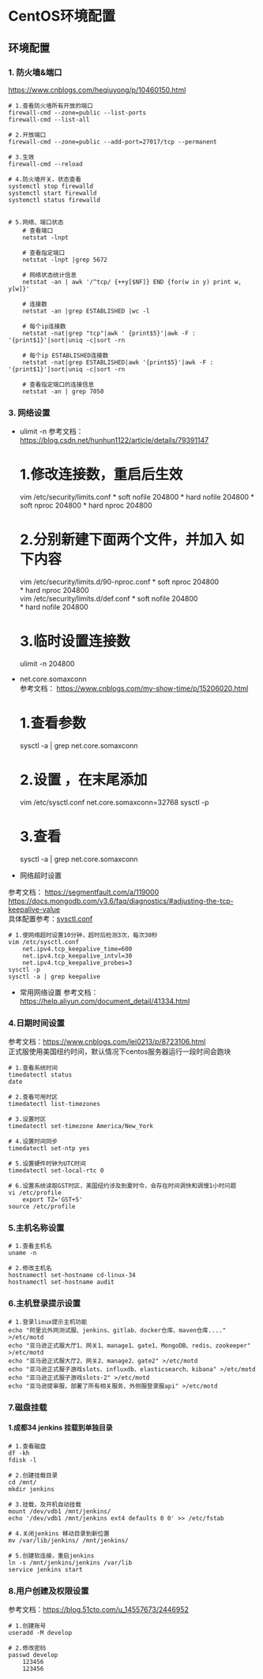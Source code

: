 # CentOS环境配置

## 环境配置
### 1. 防火墙&端口

https://www.cnblogs.com/heqiuyong/p/10460150.html

    # 1.查看防火墙所有开放的端口
    firewall-cmd --zone=public --list-ports
    firewall-cmd --list-all
    
    # 2.开放端口
    firewall-cmd --zone=public --add-port=27017/tcp --permanent
    
    # 3.生效
    firewall-cmd --reload
    
    # 4.防火墙开关，状态查看
    systemctl stop firewalld
    systemctl start firewalld
    systemctl status firewalld
    
    
    # 5.网络、端口状态
        # 查看端口
        netstat -lnpt
        
        # 查看指定端口
        netstat -lnpt |grep 5672
        
        # 网络状态统计信息
        netstat -an | awk '/^tcp/ {++y[$NF]} END {for(w in y) print w, y[w]}'
        
        # 连接数
        netstat -an |grep ESTABLISHED |wc -l
        
        # 每个ip连接数
        netstat -nat|grep "tcp"|awk ' {print$5}'|awk -F : '{print$1}'|sort|uniq -c|sort -rn
        
        # 每个ip ESTABLISHED连接数
        netstat -nat|grep ESTABLISHED|awk '{print$5}'|awk -F : '{print$1}'|sort|uniq -c|sort -rn
        
        # 查看指定端口的连接信息
        netstat -an | grep 7050


### 3. 网络设置 
* ulimit -n
参考文档： https://blog.csdn.net/hunhun1122/article/details/79391147   


    # 1.修改连接数，重启后生效
    vim /etc/security/limits.conf
        * soft nofile 204800
        * hard nofile 204800
        * soft nproc 204800
        * hard nproc 204800
     # 2.分别新建下面两个文件，并加入 如下内容
     vim /etc/security/limits.d/90-nproc.conf 
        * soft nproc 204800  
        * hard nproc 204800  
     vim /etc/security/limits.d/def.conf
        * soft nofile 204800  
        * hard nofile 204800  
     
     # 3.临时设置连接数
     ulimit -n 204800

* net.core.somaxconn   
参考文档： https://www.cnblogs.com/my-show-time/p/15206020.html
    
    
    # 1.查看参数
    sysctl -a | grep net.core.somaxconn
    
    # 2.设置 ，在末尾添加
    vim /etc/sysctl.conf
        net.core.somaxconn=32768
    sysctl -p

    # 3.查看
    sysctl -a | grep net.core.somaxconn
    
* 网络超时设置

参考文档： https://segmentfault.com/a/119000
https://docs.mongodb.com/v3.6/faq/diagnostics/#adjusting-the-tcp-keepalive-value  
具体配置参考：[sysctl.conf](内核参数/sysctl.conf)  

    # 1.使网络超时设置10分钟，超时后检测3次，每次30秒
    vim /etc/sysctl.conf
        net.ipv4.tcp_keepalive_time=600
        net.ipv4.tcp_keepalive_intvl=30
        net.ipv4.tcp_keepalive_probes=3
    sysctl -p
    sysctl -a | grep keepalive
* 常用网络设置
参考文档：https://help.aliyun.com/document_detail/41334.html  

### 4.日期时间设置
参考文档：https://www.cnblogs.com/lei0213/p/8723106.html  
    正式服使用美国纽约时间，默认情况下centos服务器运行一段时间会跑块   
    
    
    # 1.查看系统时间
    timedatectl status
    date
    
    # 2.查看可用时区
    timedatectl list-timezones
    
    # 3.设置时区
    timedatectl set-timezone America/New_York
    
    # 4.设置时间同步
    timedatectl set-ntp yes
    
    # 5.设置硬件时钟为UTC时间
    timedatectl set-local-rtc 0
    
    # 6.设置系统读取GST时区，美国纽约涉及到夏时令，会存在时间调快和调慢1小时问题
    vi /etc/profile
        export TZ='GST+5'
    source /etc/profile

### 5.主机名称设置
    
    # 1.查看主机名
    uname -n
    
    # 2.修改主机名
    hostnamectl set-hostname cd-linux-34
    hostnamectl set-hostname audit
    
### 6.主机登录提示设置

    # 1.登录linux提示主机功能
    echo "阿里云外网测试服、jenkins、gitlab、docker仓库、maven仓库...." >/etc/motd
    echo "亚马逊正式服大厅1、网关1、manage1、gate1、MongoDB、redis、zookeeper" >/etc/motd
    echo "亚马逊正式服大厅2、网关2、manage2、gate2" >/etc/motd
    echo "亚马逊正式服子游戏slots、influxdb、elasticsearch、kibana" >/etc/motd
    echo "亚马逊正式服子游戏slots-2" >/etc/motd
    echo "亚马逊提审服，部署了所有相关服务、外侧服登录服api" >/etc/motd
    
### 7.磁盘挂载
#### 1.成都34 jenkins 挂载到单独目录
    # 1.查看磁盘
    df -kh
    fdisk -l
    
    # 2.创建挂载目录
    cd /mnt/
    mkdir jenkins
    
    # 3.挂载，及开机自动挂载
    mount /dev/vdb1 /mnt/jenkins/
    echo '/dev/vdb1 /mnt/jenkins ext4 defaults 0 0' >> /etc/fstab
    
    # 4.关闭jenkins 移动目录到新位置
    mv /var/lib/jenkins/ /mnt/jenkins/
    
    # 5.创建软连接，重启jenkins
    ln -s /mnt/jenkins/jenkins /var/lib
    service jenkins start
    
### 8.用户创建及权限设置
参考文档：https://blog.51cto.com/u_14557673/2446952  
    
    # 1.创建账号
    useradd -M develop
    
    # 2.修改密码
    passwd develop
        123456
        123456
